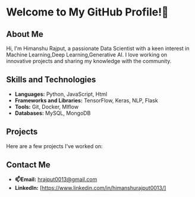  # Welcome to My GitHub Profile!👋

## About Me
Hi, I'm Himanshu Rajput, a passionate Data Scientist with a keen interest in Machine Learning,Deep Learning,Generative AI. I love working on innovative projects and sharing my knowledge with the community.

## Skills and Technologies
- **Languages:** Python, JavaScript, Html
- **Frameworks and Libraries:** TensorFlow, Keras, NLP, Flask
- **Tools:** Git, Docker, Mlflow
- **Databases:** MySQL, MongoDB

## Projects
Here are a few projects I've worked on:

## Contact Me
- **📫Email:** hrajput0013@gmail.com
- **LinkedIn:** [https://www.linkedin.com/in/himanshurajput0013/]



